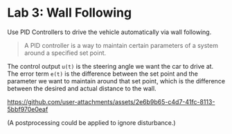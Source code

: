 
# Lab 3: Wall Following

Use PID Controllers to drive the vehicle automatically via wall following.
    
> A PID controller is a way to maintain certain parameters of a system around a specified set point.
    
The control output `u(t)` is the steering angle we want the car to drive at. The error term `e(t)` is the difference between the set point and the parameter we want to maintain around that set point, which is the difference between the desired and actual distance to the wall.






https://github.com/user-attachments/assets/2e6b9b65-c4d7-41fc-8113-5bbf970e0eaf

(A postprocessing could be applied to ignore disturbance.)
